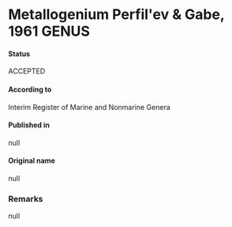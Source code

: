 # Metallogenium Perfil'ev & Gabe, 1961 GENUS

#### Status
ACCEPTED

#### According to
Interim Register of Marine and Nonmarine Genera

#### Published in
null

#### Original name
null

### Remarks
null